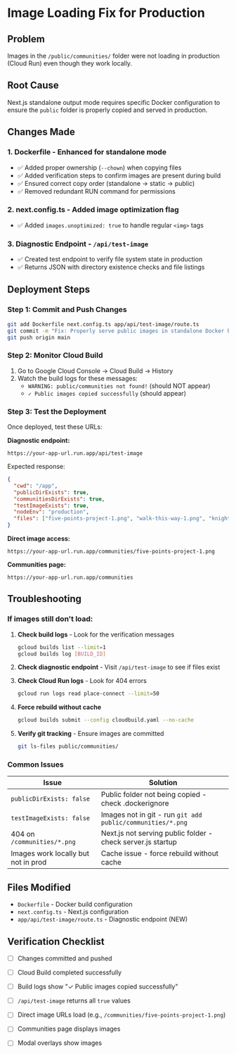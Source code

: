 # Image Loading Fix for Production

## Problem
Images in the `/public/communities/` folder were not loading in production (Cloud Run) even though they work locally.

## Root Cause
Next.js standalone output mode requires specific Docker configuration to ensure the `public` folder is properly copied and served in production.

## Changes Made

### 1. **Dockerfile** - Enhanced for standalone mode
- ✅ Added proper ownership (`--chown`) when copying files
- ✅ Added verification steps to confirm images are present during build
- ✅ Ensured correct copy order (standalone → static → public)
- ✅ Removed redundant RUN command for permissions

### 2. **next.config.ts** - Added image optimization flag
- ✅ Added `images.unoptimized: true` to handle regular `<img>` tags

### 3. **Diagnostic Endpoint** - `/api/test-image`
- ✅ Created test endpoint to verify file system state in production
- ✅ Returns JSON with directory existence checks and file listings

## Deployment Steps

### Step 1: Commit and Push Changes
```bash
git add Dockerfile next.config.ts app/api/test-image/route.ts
git commit -m "Fix: Properly serve public images in standalone Docker build"
git push origin main
```

### Step 2: Monitor Cloud Build
1. Go to Google Cloud Console → Cloud Build → History
2. Watch the build logs for these messages:
   - `WARNING: public/communities not found!` (should NOT appear)
   - `✓ Public images copied successfully` (should appear)

### Step 3: Test the Deployment
Once deployed, test these URLs:

**Diagnostic endpoint:**
```
https://your-app-url.run.app/api/test-image
```

Expected response:
```json
{
  "cwd": "/app",
  "publicDirExists": true,
  "communitiesDirExists": true,
  "testImageExists": true,
  "nodeEnv": "production",
  "files": ["five-points-project-1.png", "walk-this-way-1.png", "knight-chess-club-1.png", ...]
}
```

**Direct image access:**
```
https://your-app-url.run.app/communities/five-points-project-1.png
```

**Communities page:**
```
https://your-app-url.run.app/communities
```

## Troubleshooting

### If images still don't load:

1. **Check build logs** - Look for the verification messages
   ```bash
   gcloud builds list --limit=1
   gcloud builds log [BUILD_ID]
   ```

2. **Check diagnostic endpoint** - Visit `/api/test-image` to see if files exist

3. **Check Cloud Run logs** - Look for 404 errors
   ```bash
   gcloud run logs read place-connect --limit=50
   ```

4. **Force rebuild without cache**
   ```bash
   gcloud builds submit --config cloudbuild.yaml --no-cache
   ```

5. **Verify git tracking** - Ensure images are committed
   ```bash
   git ls-files public/communities/
   ```

### Common Issues

| Issue | Solution |
|-------|----------|
| `publicDirExists: false` | Public folder not being copied - check .dockerignore |
| `testImageExists: false` | Images not in git - run `git add public/communities/*.png` |
| 404 on `/communities/*.png` | Next.js not serving public folder - check server.js startup |
| Images work locally but not in prod | Cache issue - force rebuild without cache |

## Files Modified
- `Dockerfile` - Docker build configuration
- `next.config.ts` - Next.js configuration
- `app/api/test-image/route.ts` - Diagnostic endpoint (NEW)

## Verification Checklist
- [ ] Changes committed and pushed
- [ ] Cloud Build completed successfully  
- [ ] Build logs show "✓ Public images copied successfully"
- [ ] `/api/test-image` returns all `true` values
- [ ] Direct image URLs load (e.g., `/communities/five-points-project-1.png`)
- [ ] Communities page displays images
- [ ] Modal overlays show images

